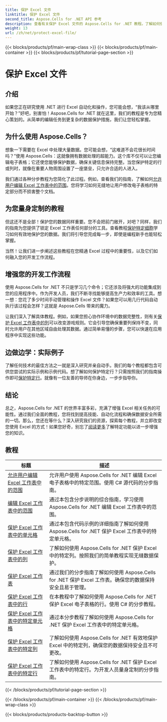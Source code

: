 ```yaml
---
title: 保护 Excel 文件
linktitle: 保护 Excel 文件
second_title: Aspose.Cells for .NET API 参考
description: 查看有关保护 Excel 文件的 Aspose.Cells for .NET 教程。了解如何使用 C# 保护您的机密数据。
weight: 13
url: /zh/net/protect-excel-file/
---
```


{{< blocks/products/pf/main-wrap-class >}}
{{< blocks/products/pf/main-container >}}
{{< blocks/products/pf/tutorial-page-section >}}

# 保护 Excel 文件

## 介绍

如果您正在研究使用 .NET 进行 Excel 自动化和操作，您可能会想，“我该从哪里开始？”好吧，别害怕！Aspose.Cells for .NET 就在这里，我们的教程是专为您精心策划的。从简单的编辑任务到更复杂的数据保护措施，我们让您轻松掌握。

## 为什么使用 Aspose.Cells？

想象一下需要在 Excel 中处理大量数据。您可能会想，“这难道不会花很长时间吗？”使用 Aspose.Cells：这就像拥有数据处理的超能力。这个库不仅可以让您编辑电子表格；它还使您能够保护数据，确保关键信息保持完整。当您保护特定的行或列时，就像在重要人物周围设置了一座堡垒，只允许合适的人进入。 

我们通过各种分步教程为您简化了此过程。例如，查看我们的指南，了解如何[允许用户编辑 Excel 工作表中的范围](./allow-user-to-edit-ranges-in-excel-worksheet/)。您将学习如何无缝地让用户修改电子表格的特定部分而不损害整个文档。 

## 为您量身定制的教程

但这还不是全部！保护您的数据同样重要。您不会把前门敞开，对吧？同样，我们的指南为您提供了锁定 Excel 工作表任何部分的工具。查看教程[保护特定细胞](./protect-specific-cells-in-a-excel-worksheet/)学习如何有效地保护您的数据。我们将引导您完成每一步，即使是编程新手也能轻松掌握。

当然！让我们进一步阐述这些教程在您精通 Excel 过程中的重要性，以及它们如何融入您的开发工作流程。

## 增强您的开发工作流程 

使用 Aspose.Cells for .NET 不只是学习几个命令；它还涉及将强大的功能集成到您的应用程序中。作为开发人员，我们不断寻找能够提高生产力和效率的工具。想一想：您花了多少时间手动管理和操作 Excel 文件？如果您可以用几行代码自动执行该过程会怎样？这就是 Aspose.Cells 带来的魔力。

让我们深入了解具体教程。例如，如果您担心协作环境中的数据完整性，则有关[保护 Excel 工作表中的列](./protect-column-in-excel-worksheet/)可以改变游戏规则。它会引导您确保重要列保持不变，同时允许用户在其他区域自由处理其数据。通过简单易懂的步骤，您可以快速在应用程序中实现这些功能。

## 边做边学：实际例子 

了解任何技术的最佳方法之一就是深入研究并亲自动手。我们的每个教程都包含可供您尝试的实际示例和示例代码。想了解如何保护特定行？只需按照我们的指南操作即可[保护特定行](./protect-specific-row-in-excel-worksheet/)。就像有一位友善的导师在你身边，一步步指导你。 

## 结论

总之，Aspose.Cells for .NET 的世界丰富多彩，充满了增强 Excel 相关任务的可能性。通过我们全面的教程，您将找到提高技能、自动化流程和确保数据安全所需的一切。那么，您还在等什么？深入研究我们的资源，探索每个教程，并立即改变您使用 Excel 的方式！如果您好奇，别忘了[阅读更多](./protect-excel-worksheet/)了解特定功能以进一步增强您的知识。



## 教程 
| 标题 | 描述 |
| --- | --- |
| [允许用户编辑 Excel 工作表中的范围](./allow-user-to-edit-ranges-in-excel-worksheet/) | 允许用户使用 Aspose.Cells for .NET 编辑 Excel 电子表格中的特定范围。使用 C# 源代码的分步指南。 |  
| [编辑 Excel 工作表中的范围](./edit-ranges-in-excel-worksheet/) | 通过本包含分步说明的综合指南，学习使用 Aspose.Cells for .NET 编辑 Excel 工作表中的范围。 |  
| [保护 Excel 工作表中的单元格](./protect-cells-in-excel-worksheet/) | 通过本包含代码示例的详细指南了解如何使用 Aspose.Cells for .NET 保护 Excel 工作表中的特定单元格。 |  
| [保护 Excel 工作表中的列](./protect-column-in-excel-worksheet/) | 了解如何使用 Aspose.Cells for .NET 保护 Excel 中的特定列。按照我们的简单教程实现无缝数据保护。 |  
| [保护 Excel 工作表](./protect-excel-worksheet/) | 通过我们的分步指南了解如何使用 Aspose.Cells for .NET 保护 Excel 工作表。确保您的数据保持安全且易于管理。 |  
| [保护 Excel 工作表中的行](./protect-row-in-excel-worksheet/) | 在本教程中了解如何使用 Aspose.Cells for .NET 保护 Excel 电子表格的行。使用 C# 的分步教程。 |  
| [保护 Excel 工作表中的特定单元格](./protect-specific-cells-in-a-excel-worksheet/) | 通过本分步教程了解如何使用 Aspose.Cells for .NET 保护 Excel 工作表中的特定单元格。 |  
| [保护 Excel 工作表中的特定列](./protect-specific-column-in-excel-worksheet/) | 了解如何使用 Aspose.Cells for .NET 有效地保护 Excel 中的特定列，确保您的数据保持安全且不可更改。 |  
| [保护 Excel 工作表中的特定行](./protect-specific-row-in-excel-worksheet/) | 了解如何使用 Aspose.Cells for .NET 保护 Excel 工作表中的特定行。为开发人员量身定制的分步指南。 |  
{{< /blocks/products/pf/tutorial-page-section >}}

{{< /blocks/products/pf/main-container >}}
{{< /blocks/products/pf/main-wrap-class >}}

{{< blocks/products/products-backtop-button >}}
